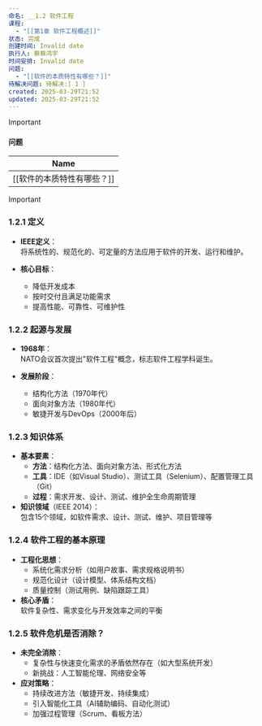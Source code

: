 ```yaml
---
命名: __1.2 软件工程
课程:
  - "[[第1章 软件工程概述]]"
状态: 完成
创建时间: Invalid date
执行人: 蔡蔡鸿宇
时间安排: Invalid date
问题:
  - "[[软件的本质特性有哪些？]]"
待解决问题: 待解决:[ 1 ]
created: 2025-03-29T21:52
updated: 2025-03-29T21:52
---
```

> [!important]
> 
> #### 问题
> 
> |Name|
> |---|
> |[[软件的本质特性有哪些？]]|
> 
>   
>   

> [!important]

### 1.2.1 定义

- **IEEE定义**：  
    将系统性的、规范化的、可定量的方法应用于软件的开发、运行和维护。  
    
- **核心目标**：
    - 降低开发成本
    - 按时交付且满足功能需求
    - 提高性能、可靠性、可维护性

### 1.2.2 起源与发展

- **1968年**：  
    NATO会议首次提出"软件工程"概念，标志软件工程学科诞生。  
    
- **发展阶段**：
    - 结构化方法（1970年代）
    - 面向对象方法（1980年代）
    - 敏捷开发与DevOps（2000年后）

### 1.2.3 知识体系

- **基本要素**：
    - **方法**：结构化方法、面向对象方法、形式化方法
    - **工具**：IDE（如Visual Studio）、测试工具（Selenium）、配置管理工具（Git）
    - **过程**：需求开发、设计、测试、维护全生命周期管理
- **知识领域**（IEEE 2014）：  
    包含15个领域，如软件需求、设计、测试、维护、项目管理等  
    

### 1.2.4 软件工程的基本原理

- **工程化思想**：
    - 系统化需求分析（如用户故事、需求规格说明书）
    - 规范化设计（设计模型、体系结构文档）
    - 质量控制（测试用例、缺陷跟踪工具）
- **核心矛盾**：  
    软件复杂性、需求变化与开发效率之间的平衡  
    

### 1.2.5 软件危机是否消除？

- **未完全消除**：
    - 复杂性与快速变化需求的矛盾依然存在（如大型系统开发）
    - 新挑战：人工智能伦理、网络安全等
- **应对策略**：
    - 持续改进方法（敏捷开发、持续集成）
    - 引入智能化工具（AI辅助编码、自动化测试）
    - 加强过程管理（Scrum、看板方法）